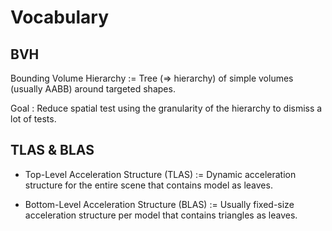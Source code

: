 # Vocabulary

## BVH

Bounding Volume Hierarchy := Tree (=> hierarchy) of simple volumes (usually AABB) around targeted shapes.

Goal : Reduce spatial test using the granularity of the hierarchy to dismiss a lot of tests.

## TLAS & BLAS

- Top-Level Acceleration Structure (TLAS) := Dynamic acceleration structure for the entire scene that contains model as leaves.

- Bottom-Level Acceleration Structure (BLAS) := Usually fixed-size acceleration structure per model that contains triangles as leaves.
